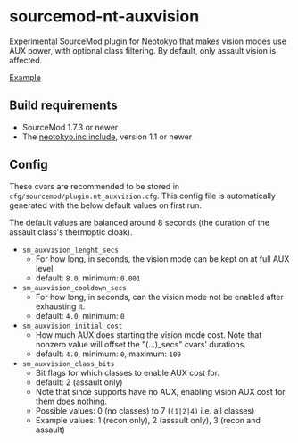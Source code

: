 # sourcemod-nt-auxvision
Experimental SourceMod plugin for Neotokyo that makes vision modes use AUX power, with optional class filtering. By default, only assault vision is affected.

[Example](https://github.com/Rainyan/sourcemod-nt-auxvision/assets/6595066/d7b3bc6c-3577-4db1-a2a9-c69af16f80a1)

## Build requirements
* SourceMod 1.7.3 or newer
* The [neotokyo.inc include](https://github.com/softashell/sourcemod-nt-include/blob/master/scripting/include/neotokyo.inc), version 1.1 or newer

## Config
These cvars are recommended to be stored in `cfg/sourcemod/plugin.nt_auxvision.cfg`. This config file is automatically generated with the below default values on first run.

The default values are balanced around 8 seconds (the duration of the assault class's thermoptic cloak).

* `sm_auxvision_lenght_secs`
  * For how long, in seconds, the vision mode can be kept on at full AUX level.
  * default: `8.0`, minimum: `0.001`
* `sm_auxvision_cooldown_secs`
  * For how long, in seconds, can the vision mode not be enabled after exhausting it.
  * default: `4.0`, minimum: `0`
* `sm_auxvision_initial_cost`
  * How much AUX does starting the vision mode cost. Note that nonzero value will offset the "(...)_secs" cvars' durations.
  * default: `4.0`, minimum: `0`, maximum: `100`
* `sm_auxvision_class_bits`
  * Bit flags for which classes to enable AUX cost for.
  * default: 2 (assault only)
  * Note that since supports have no AUX, enabling vision AUX cost for them does nothing.
  * Possible values: 0 (no classes) to 7 (`(1|2|4)` i.e. all classes)
  * Example values: 1 (recon only), 2 (assault only), 3 (recon and assault)
